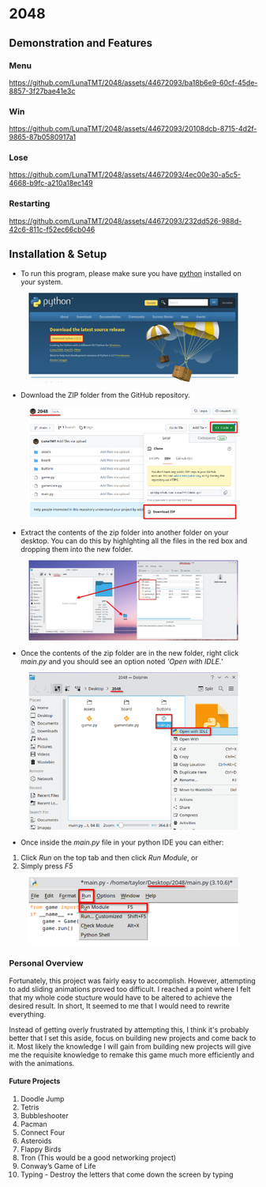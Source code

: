 # 2048

## Demonstration and Features

### Menu

https://github.com/LunaTMT/2048/assets/44672093/ba18b6e9-60cf-45de-8857-3f27bae41e3c

### Win

https://github.com/LunaTMT/2048/assets/44672093/20108dcb-8715-4d2f-9865-87b0580917a1

### Lose

https://github.com/LunaTMT/2048/assets/44672093/4ec00e30-a5c5-4668-b9fc-a210a18ec149

### Restarting

https://github.com/LunaTMT/2048/assets/44672093/232dd526-988d-42c6-811c-f52ec66cb046

## Installation & Setup

* To run this program, please make sure you have [python](https://www.python.org/downloads/) installed on your system.

<div align="center">

<figure><img src=".gitbook/assets/image (3).png" alt=""><figcaption></figcaption></figure>

</div>

* Download the ZIP folder from the GitHub repository.

<div align="center">

<figure><img src=".gitbook/assets/image (1).png" alt=""><figcaption></figcaption></figure>

</div>

* Extract the contents of the zip folder into another folder on your desktop. You can do this by highlghting all the files in the red box and dropping them into the new folder.

<figure><img src=".gitbook/assets/image (4).png" alt=""><figcaption></figcaption></figure>

* Once the contents of the zip folder are in the new folder, right click _main.py_ and you should see an option noted _'Open with IDLE.'_

<div align="center">

<figure><img src=".gitbook/assets/image (5).png" alt=""><figcaption></figcaption></figure>

</div>

* Once inside the _main.py_ file in your python IDE you can either:

1. Click _Run_ on the top tab and then click _Run Module_, or
2. Simply press _F5_

<div align="center">

<figure><img src=".gitbook/assets/image (7).png" alt=""><figcaption></figcaption></figure>

</div>

### Personal Overview

Fortunately, this project was fairly easy to accomplish. However, attempting to add sliding animations proved too difficult. I reached a point where I felt that my whole code stucture would have to be altered to achieve the desired result. In short, It seemed to me that I would need to rewrite everything.&#x20;

Instead of getting overly frustrated by attempting this, I think it's probably better that I set this aside, focus on building new projects and come back to it. Most likely the knowledge I will gain from building new projects will give me the requisite knowledge to remake this game much more efficiently and with the animations.&#x20;

#### Future Projects

1. Doodle Jump
2. Tetris
3. Bubbleshooter
4. Pacman
5. Connect Four&#x20;
6. Asteroids
7. Flappy Birds
8. Tron (This would be a good networking project)
9. Conway’s Game of Life
10. Typing - Destroy the letters that come down the screen by typing

